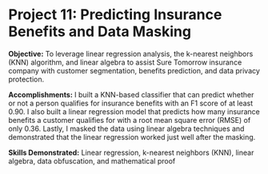 # Project 11: Predicting Insurance Benefits and Data Masking
 
**Objective:** To leverage linear regression analysis, the k-nearest neighbors (KNN) algorithm, and linear algebra to assist Sure Tomorrow insurance company with customer segmentation, benefits prediction, and data privacy protection.

**Accomplishments:** I built a KNN-based classifier that can predict whether or not a person qualifies for insurance benefits with an F1 score of at least 0.90. I also built a linear regression model that predicts how many insurance benefits a customer qualifies for with a root mean square error (RMSE) of only 0.36. Lastly, I masked the data using linear algebra techniques and demonstrated that the linear regression worked just well after the masking.

**Skills Demonstrated:** Linear regression, k-nearest neighbors (KNN), linear algebra, data obfuscation, and mathematical proof
